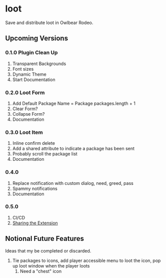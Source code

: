 # loot

Save and distribute loot in Owlbear Rodeo.

## Upcoming Versions

### 0.1.0 Plugin Clean Up

1. Transparent Backgrounds
2. Font sizes
3. Dynamic Theme
4. Start Documentation

### 0.2.0 Loot Form

1. Add Default Package Name = Package packages.length + 1
2. Clear Form?
3. Collapse Form?
4. Documentation

### 0.3.0 Loot Item

1. Inline confirm delete
2. Add a shared attribute to indicate a package has been sent
3. Probably scroll the package list
4. Documentation

### 0.4.0

1. Replace notification with custom dialog, need, greed, pass
2. Spammy notifications
3. Documentation

### 0.5.0

1. CI/CD
2. [Sharing the Extension](https://docs.owlbear.rodeo/extensions/tutorial-sharing-your-extension/)

## Notional Future Features

Ideas that my be completed or discarded.

1. Tie packages to icons, add player accessible menu to loot the icon, pop up loot window when the player loots
   1. Need a "chest" icon
